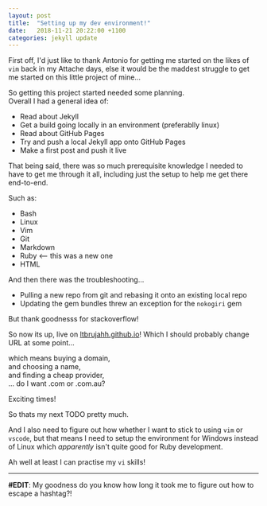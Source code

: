```yaml
---
layout: post
title:  "Setting up my dev environment!"
date:   2018-11-21 20:22:00 +1100
categories: jekyll update
---
```

First off, I'd just like to thank Antonio for getting me started on the likes of `vim` back in my Attache days, else it would be the maddest struggle to get me started on this little project of mine...

So getting this project started needed some planning.  
Overall I had a general idea of:

- Read about Jekyll
- Get a build going locally in an environment (preferablly linux)
- Read about GitHub Pages
- Try and push a local Jekyll app onto GitHub Pages
- Make a first post and push it live

That being said, there was so much prerequisite knowledge I needed to have to get me through it all, including just the setup to help me get there end-to-end.

Such as:
- Bash
- Linux
- Vim
- Git
- Markdown
- Ruby <-- this was a new one
- HTML

And then there was the troubleshooting...
- Pulling a new repo from git and rebasing it onto an existing local repo
- Updating the gem bundles threw an exception for the `nokogiri` gem

But thank goodnesss for stackoverflow!

So now its up, live on [ltbrujahh.github.io][blog-url]! Which I should probably change URL at some point...

which means buying a domain,  
and choosing a name,  
and finding a cheap provider,  
... do I want .com or .com.au?  

Exciting times!

So thats my next TODO pretty much.

And I also need to figure out how whether I want to stick to using `vim` or `vscode`, but that means I need to setup the environment for Windows instead of Linux which *apparently* isn't quite good for Ruby development. 

Ah well at least I can practise my `vi` skills!

---

**#EDIT**: My goodness do you know how long it took me to figure out how to escape a hashtag?!

[blog-url]: /
